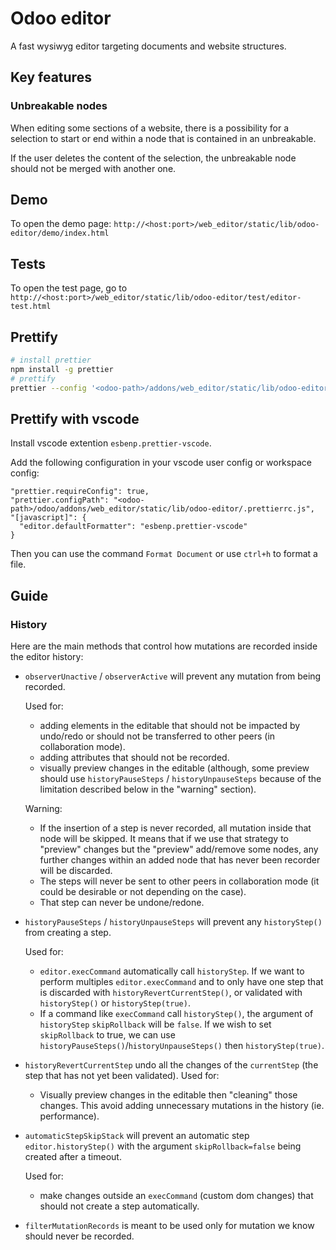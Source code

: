 # Odoo editor

A fast wysiwyg editor targeting documents and website structures.

## Key features
### Unbreakable nodes
When editing some sections of a website,
there is a possibility for a selection to start or end within a node that is
contained in an unbreakable.

If the user deletes the content of the selection, the unbreakable node should not
be merged with another one.

## Demo
To open the demo page:
`http://<host:port>/web_editor/static/lib/odoo-editor/demo/index.html`

## Tests
To open the test page, go to
`http://<host:port>/web_editor/static/lib/odoo-editor/test/editor-test.html`

## Prettify
```bash
# install prettier
npm install -g prettier
# prettify
prettier --config '<odoo-path>/addons/web_editor/static/lib/odoo-editor/_prettierrc.js' --ignore-path='<odoo-path>/odoo/addons/web_editor/static/lib/odoo-editor/_prettierignore' '<odoo-path>/odoo/addons/web_editor/static/lib/odoo-editor/**/*.js'  --write
```

## Prettify with vscode
Install vscode extention `esbenp.prettier-vscode`.

Add the following configuration in your vscode user config or workspace config:
```
"prettier.requireConfig": true,
"prettier.configPath": "<odoo-path>/odoo/addons/web_editor/static/lib/odoo-editor/.prettierrc.js",
"[javascript]": {
  "editor.defaultFormatter": "esbenp.prettier-vscode"
}
```

Then you can use the command `Format Document` or use `ctrl+h` to format a file.

## Guide

### History

Here are the main methods that control how mutations are recorded inside the
editor history:

- `observerUnactive` / `observerActive` will prevent any mutation from being
  recorded.

  Used for:
  - adding elements in the editable that should not be impacted by undo/redo
    or should not be transferred to other peers (in collaboration mode).
  - adding attributes that should not be recorded.
  - visually preview changes in the editable (although, some preview should use
    `historyPauseSteps` / `historyUnpauseSteps` because of the limitation
    described below in the "warning" section).

  Warning:
  - If the insertion of a step is never recorded, all mutation inside that node
    will be skipped. It means that if we use that strategy to "preview" changes
    but the "preview" add/remove some nodes, any further changes within an added
    node that has never been recorder will be discarded.
  - The steps will never be sent to other peers in collaboration mode (it could
    be desirable or not depending on the case).
  - That step can never be undone/redone.

- `historyPauseSteps` / `historyUnpauseSteps` will prevent any `historyStep()`
  from creating a step.

  Used for:
  - `editor.execCommand` automatically call `historyStep`. If we want to perform
    multiples `editor.execCommand` and to only have one step that is discarded
    with `historyRevertCurrentStep()`, or validated with `historyStep()` or
    `historyStep(true)`.
  - If a command like `execCommand` call `historyStep()`, the argument of
    `historyStep` `skipRollback` will be `false`. If we wish to set
    `skipRollback` to true, we can use
    `historyPauseSteps()`/`historyUnpauseSteps()` then `historyStep(true)`.

- `historyRevertCurrentStep` undo all the changes of the `currentStep` (the step
  that has not yet been validated).
  Used for:
  - Visually preview changes in the editable then "cleaning" those changes. This
    avoid adding unnecessary mutations in the history (ie. performance).

- `automaticStepSkipStack` will prevent an automatic step `editor.historyStep()`
  with the argument `skipRollback=false` being created after a timeout.

  Used for:
  - make changes outside an `execCommand` (custom dom changes) that should not
    create a step automatically.

- `filterMutationRecords` is meant to be used only for mutation we know should
  never be recorded.